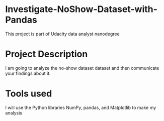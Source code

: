 # Investigate-NoShow-Dataset-with-Pandas

This project is part of Udacity data analyst nanodegree

# Project Description
I am going to analyze the no-show dataset dataset and then communicate your findings about it. 

# Tools used
I will use the Python libraries NumPy, pandas, and Matplotlib to make my analysis
